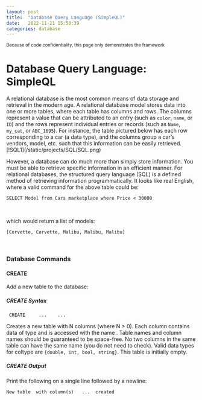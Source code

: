 ```yaml
---
layout: post
title:  "Database Query Language (SimpleQL)"
date:   2022-11-21 15:50:39
categories: database
---
```

<small>Because of code confidentiality, this page only demonstrates the framework</small>
<br>
<h1>Database Query Language: SimpleQL</h1>
A relational database is the most common means of data storage and retrieval in the modern age. A relational database model stores data into one or more tables, where each table has columns and rows. The columns represent a value that can be attributed to an entry (such as <code>color</code>, <code>name</code>, or <code>ID</code>) and the rows represent individual entries or records (such as <code>Name</code>, <code>my_cat</code>, or <code>ABC_1695</code>). For instance, the table pictured below has each row corresponding to a car (a data type), and the columns group a car’s vendors, model, etc. such that this information can be easily retrieved.
<br>
[!SQL1](/static/projects/SQL/SQL.png)
<br>
<p>However, a database can do much more than simply store information. You must be able to retrieve specific information in an efficient manner. For relational databases, the structured query language (SQL) is a defined method of retrieving information programmatically. It looks like real English, where a valid command for the above table could be:</p>
<pre><code>SELECT Model from Cars marketplace where Price < 30000
</code></pre>
<br>
<p>which would return a list of models:</p>
<pre><code>[Corvette, Corvette, Malibu, Malibu, Malibu]
</code></pre>
<br>
<h3>Database Commands</h3>
<h4><strong>CREATE</strong></h4>
<p>Add a new table to the database:</p>
<h5>CREATE Syntax</h5>
<pre><code> CREATE <tablename> <N> <coltype1> <coltype2> ... <coltypeN> <colname1> <colname2> ... <colnameN>
</code></pre>
<p>Creates a new table with N columns (where N > 0). Each column contains data of type <code><coltype></code> and is accessed with the name <code><coltype></code>. Table names and column names should be guaranteed to be space-free. No two columns in the same table can have the same name (you do not need to check). Valid data types for coltype are <code>{double, int, bool, string}</code>. This table is initially empty.</p>
<h5>CREATE Output</h5>
<p>Print the following on a single line followed by a newline:</p>
<pre><code>New table <tablename> with column(s) <colname1> <colname2> ... <colnameN> created
</code></pre>



